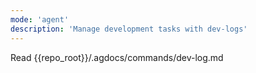 ```yaml
---
mode: 'agent'
description: 'Manage development tasks with dev-logs'
---
```


Read {{repo_root}}/.agdocs/commands/dev-log.md
